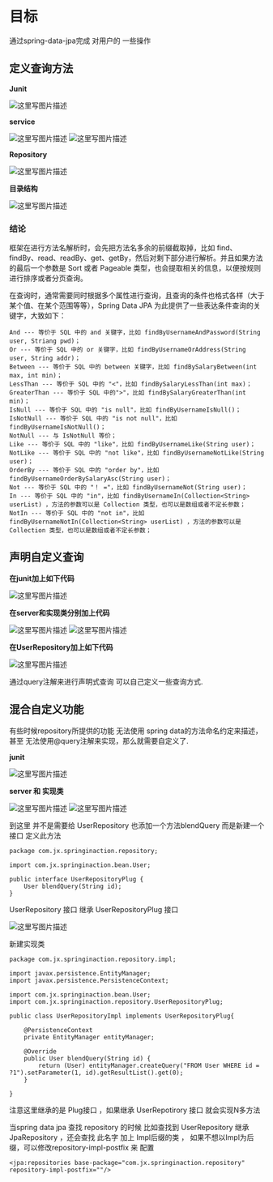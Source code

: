 # 目标
通过spring-data-jpa完成 对用户的 一些操作

## 定义查询方法

**Junit**

![这里写图片描述](http://img.blog.csdn.net/20170427172224658?watermark/2/text/aHR0cDovL2Jsb2cuY3Nkbi5uZXQvaml1eGlhbzE5OTEzMg==/font/5a6L5L2T/fontsize/400/fill/I0JBQkFCMA==/dissolve/70/gravity/SouthEast)

**service**

![这里写图片描述](http://img.blog.csdn.net/20170427172323363?watermark/2/text/aHR0cDovL2Jsb2cuY3Nkbi5uZXQvaml1eGlhbzE5OTEzMg==/font/5a6L5L2T/fontsize/400/fill/I0JBQkFCMA==/dissolve/70/gravity/SouthEast)
![这里写图片描述](http://img.blog.csdn.net/20170427172330702?watermark/2/text/aHR0cDovL2Jsb2cuY3Nkbi5uZXQvaml1eGlhbzE5OTEzMg==/font/5a6L5L2T/fontsize/400/fill/I0JBQkFCMA==/dissolve/70/gravity/SouthEast)

**Repository**

![这里写图片描述](http://img.blog.csdn.net/20170427172430380?watermark/2/text/aHR0cDovL2Jsb2cuY3Nkbi5uZXQvaml1eGlhbzE5OTEzMg==/font/5a6L5L2T/fontsize/400/fill/I0JBQkFCMA==/dissolve/70/gravity/SouthEast)

**目录结构**

![这里写图片描述](http://img.blog.csdn.net/20170427172522250?watermark/2/text/aHR0cDovL2Jsb2cuY3Nkbi5uZXQvaml1eGlhbzE5OTEzMg==/font/5a6L5L2T/fontsize/400/fill/I0JBQkFCMA==/dissolve/70/gravity/SouthEast)

### 结论

框架在进行方法名解析时，会先把方法名多余的前缀截取掉，比如 find、findBy、read、readBy、get、getBy，然后对剩下部分进行解析。并且如果方法的最后一个参数是 Sort 或者 Pageable 类型，也会提取相关的信息，以便按规则进行排序或者分页查询。

在查询时，通常需要同时根据多个属性进行查询，且查询的条件也格式各样（大于某个值、在某个范围等等），Spring Data JPA 为此提供了一些表达条件查询的关键字，大致如下：

```
And --- 等价于 SQL 中的 and 关键字，比如 findByUsernameAndPassword(String user, Striang pwd)；
Or --- 等价于 SQL 中的 or 关键字，比如 findByUsernameOrAddress(String user, String addr)；
Between --- 等价于 SQL 中的 between 关键字，比如 findBySalaryBetween(int max, int min)；
LessThan --- 等价于 SQL 中的 "<"，比如 findBySalaryLessThan(int max)；
GreaterThan --- 等价于 SQL 中的">"，比如 findBySalaryGreaterThan(int min)；
IsNull --- 等价于 SQL 中的 "is null"，比如 findByUsernameIsNull()；
IsNotNull --- 等价于 SQL 中的 "is not null"，比如 findByUsernameIsNotNull()；
NotNull --- 与 IsNotNull 等价；
Like --- 等价于 SQL 中的 "like"，比如 findByUsernameLike(String user)；
NotLike --- 等价于 SQL 中的 "not like"，比如 findByUsernameNotLike(String user)；
OrderBy --- 等价于 SQL 中的 "order by"，比如 findByUsernameOrderBySalaryAsc(String user)；
Not --- 等价于 SQL 中的 "！ ="，比如 findByUsernameNot(String user)；
In --- 等价于 SQL 中的 "in"，比如 findByUsernameIn(Collection<String> userList) ，方法的参数可以是 Collection 类型，也可以是数组或者不定长参数；
NotIn --- 等价于 SQL 中的 "not in"，比如 findByUsernameNotIn(Collection<String> userList) ，方法的参数可以是 Collection 类型，也可以是数组或者不定长参数；
```

## 声明自定义查询

**在junit加上如下代码**

![这里写图片描述](http://img.blog.csdn.net/20170427173840228?watermark/2/text/aHR0cDovL2Jsb2cuY3Nkbi5uZXQvaml1eGlhbzE5OTEzMg==/font/5a6L5L2T/fontsize/400/fill/I0JBQkFCMA==/dissolve/70/gravity/SouthEast)

**在server和实现类分别加上代码**

![这里写图片描述](http://img.blog.csdn.net/20170427173911979?watermark/2/text/aHR0cDovL2Jsb2cuY3Nkbi5uZXQvaml1eGlhbzE5OTEzMg==/font/5a6L5L2T/fontsize/400/fill/I0JBQkFCMA==/dissolve/70/gravity/SouthEast)
![这里写图片描述](http://img.blog.csdn.net/20170427173921444?watermark/2/text/aHR0cDovL2Jsb2cuY3Nkbi5uZXQvaml1eGlhbzE5OTEzMg==/font/5a6L5L2T/fontsize/400/fill/I0JBQkFCMA==/dissolve/70/gravity/SouthEast)

**在UserRepository加上如下代码**

![这里写图片描述](http://img.blog.csdn.net/20170427173928929?watermark/2/text/aHR0cDovL2Jsb2cuY3Nkbi5uZXQvaml1eGlhbzE5OTEzMg==/font/5a6L5L2T/fontsize/400/fill/I0JBQkFCMA==/dissolve/70/gravity/SouthEast)

通过query注解来进行声明式查询 可以自己定义一些查询方式.

## 混合自定义功能
有些时候repository所提供的功能 无法使用 spring data的方法命名约定来描述，甚至 无法使用@query注解来实现，那么就需要自定义了.


**junit**

![这里写图片描述](http://img.blog.csdn.net/20170427174627489?watermark/2/text/aHR0cDovL2Jsb2cuY3Nkbi5uZXQvaml1eGlhbzE5OTEzMg==/font/5a6L5L2T/fontsize/400/fill/I0JBQkFCMA==/dissolve/70/gravity/SouthEast)


**server 和 实现类**

![这里写图片描述](http://img.blog.csdn.net/20170427174706896?watermark/2/text/aHR0cDovL2Jsb2cuY3Nkbi5uZXQvaml1eGlhbzE5OTEzMg==/font/5a6L5L2T/fontsize/400/fill/I0JBQkFCMA==/dissolve/70/gravity/SouthEast)
![这里写图片描述](http://img.blog.csdn.net/20170427174712725?watermark/2/text/aHR0cDovL2Jsb2cuY3Nkbi5uZXQvaml1eGlhbzE5OTEzMg==/font/5a6L5L2T/fontsize/400/fill/I0JBQkFCMA==/dissolve/70/gravity/SouthEast)

到这里  并不是需要给  UserRepository  也添加一个方法blendQuery
而是新建一个 接口 定义此方法

```
package com.jx.springinaction.repository;

import com.jx.springinaction.bean.User;

public interface UserRepositoryPlug {
	User blendQuery(String id);
}
```

UserRepository  接口 继承  UserRepositoryPlug 接口

![这里写图片描述](http://img.blog.csdn.net/20170427174959138?watermark/2/text/aHR0cDovL2Jsb2cuY3Nkbi5uZXQvaml1eGlhbzE5OTEzMg==/font/5a6L5L2T/fontsize/400/fill/I0JBQkFCMA==/dissolve/70/gravity/SouthEast)

新建实现类

```
package com.jx.springinaction.repository.impl;

import javax.persistence.EntityManager;
import javax.persistence.PersistenceContext;

import com.jx.springinaction.bean.User;
import com.jx.springinaction.repository.UserRepositoryPlug;

public class UserRepositoryImpl implements UserRepositoryPlug{
	
	@PersistenceContext
	private EntityManager entityManager;
	
	@Override
	public User blendQuery(String id) {
		return (User) entityManager.createQuery("FROM User WHERE id = ?1").setParameter(1, id).getResultList().get(0);
	}

}
```
注意这里继承的是 Plug接口 ，如果继承 UserRepotirory 接口 就会实现N多方法

当spring data jpa 查找 repository 的时候   比如查找到  UserRepository  继承  JpaRepository ，还会查找  此名字  加上 Impl后缀的类  ，   如果不想以Impl为后缀，可以修改repository-impl-postfix 来 配置

```
<jpa:repositories base-package="com.jx.springinaction.repository" repository-impl-postfix=""/>
```